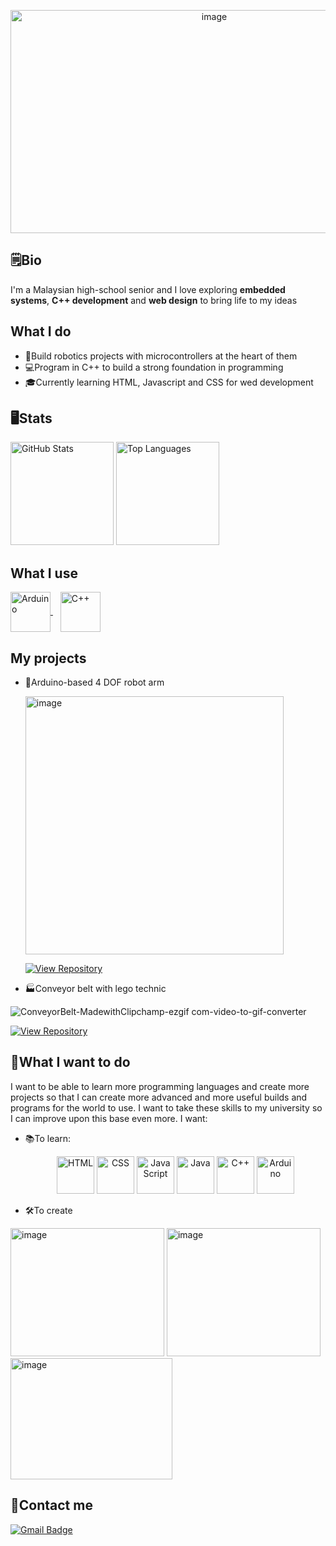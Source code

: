 
<p align="center">
  <img width="636" height="357" alt="image" src="https://github.com/user-attachments/assets/97105d4e-dedb-42a2-8f0a-91dd55aa79dd" />
</p>

## 🗒️Bio
I'm a Malaysian high-school senior and I love exploring **embedded systems**, **C++ development** and **web design** to bring life to my ideas

## What I do
- 🤖Build robotics projects with microcontrollers at the heart of them
- 💻Program in C++ to build a strong foundation in programming
- 🎓Currently learning HTML, Javascript and CSS for wed development

## 🖥️Stats
<p align="left">
  <img src="https://github-readme-stats.vercel.app/api?username=ArifNaufalMNazri&show_icons=true&theme=tokyonight" 
       alt="GitHub Stats" height="165"/>
  <img src="https://github-readme-stats.vercel.app/api/top-langs/?username=ArifNaufalMNazri&layout=compact&theme=tokyonight" 
       alt="Top Languages" height="165"/>
</p>

## What I use
<p align="left">
  <a href="https://www.arduino.cc/" target="_blank" rel="noopener">
    <img src="https://cdn.jsdelivr.net/gh/devicons/devicon/icons/arduino/arduino-original.svg" alt="Arduino" width="64" height="64" style="vertical-align:middle;">
  </a>
  &nbsp;&nbsp;
  <a href="https://isocpp.org/" target="_blank" rel="noopener">
    <img src="https://cdn.jsdelivr.net/gh/devicons/devicon/icons/cplusplus/cplusplus-original.svg" alt="C++" width="64" height="64" style="vertical-align:middle;">
  </a>
</p>

## My projects
- 🦾Arduino-based 4 DOF robot arm
  
  <img width="413" height="413" alt="image" src="https://github.com/user-attachments/assets/955e391d-15c2-4b4b-ab5b-bf5e189fe6c5" />
  <p align="left">
  <a href="https://github.com/ArifNaufalMNazri/Remote-Controlled-Arduino-Arm">
    <img src="https://img.shields.io/badge/View%20Repository-%2300599C?style=for-the-badge&logo=github&logoColor=white" alt="View Repository">
  </a>
  </p>

- 🏭Conveyor belt with lego technic

 ![ConveyorBelt-MadewithClipchamp-ezgif com-video-to-gif-converter](https://github.com/user-attachments/assets/871afd62-4f51-478e-929f-bff55f73e893)
  <p align="left">
  <a href="https://github.com/ArifNaufalMNazri/ConveyorBelt">
     <img src="https://img.shields.io/badge/View%20Repository-%2300599C?style=for-the-badge&logo=github&logoColor=white" alt="View Repository">
  </a>
  </p>

## 🥅What I want to do
I want to be able to learn more programming languages and create more projects so that I can create more advanced and more useful builds and programs for the world to use. I want to take these skills to my university so I can improve upon this base even more. I want:
- 📚To learn:
  <p align="center">
  <img src="https://cdn.jsdelivr.net/gh/devicons/devicon/icons/html5/html5-original.svg" alt="HTML" width="60" height="60"/>
  <img src="https://cdn.jsdelivr.net/gh/devicons/devicon/icons/css3/css3-original.svg" alt="CSS" width="60" height="60"/>
  <img src="https://cdn.jsdelivr.net/gh/devicons/devicon/icons/javascript/javascript-original.svg" alt="JavaScript" width="60" height="60"/>
  <img src="https://cdn.jsdelivr.net/gh/devicons/devicon/icons/java/java-original.svg" alt="Java" width="60" height="60"/>
  <img src="https://cdn.jsdelivr.net/gh/devicons/devicon/icons/cplusplus/cplusplus-original.svg" alt="C++" width="60" height="60"/>
  <img src="https://cdn.jsdelivr.net/gh/devicons/devicon/icons/arduino/arduino-original.svg" alt="Arduino" width="60" height="60"/>
</p>

- 🛠️To create 
 <p align="left">
 <img width="246" height="205" alt="image" src="https://github.com/user-attachments/assets/4380faef-8b6f-4a03-b3de-d13999a421fc" />
 <img width="246" height="205" alt="image" src="https://github.com/user-attachments/assets/f247487c-c8ea-4431-9f95-f2cb4d787d3c" />
 <img width="259" height="194" alt="image" src="https://github.com/user-attachments/assets/475fd881-412d-42f3-bb27-52aa4105491e" />

## 📱Contact me
[![Gmail Badge](https://img.shields.io/badge/Gmail-D14836?style=for-the-badge&logo=gmail&logoColor=white)](mailto:arifnaufalmnazri@gmail.com)
 
 
<!--
**ArifNaufalMNazri/ArifNaufalMNazri** is a ✨ _special_ ✨ repository because its `README.md` (this file) appears on your GitHub profile.

Here are some ideas to get you started:

- 🔭 I’m currently working on ...
- 🌱 I’m currently learning ...
- 👯 I’m looking to collaborate on ...
- 🤔 I’m looking for help with ...
- 💬 Ask me about ...
- 📫 How to reach me: ...
- 😄 Pronouns: ...
- ⚡ Fun fact: ...
-->
